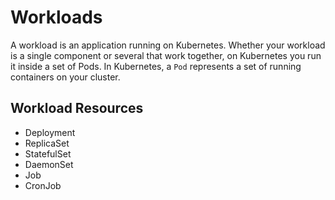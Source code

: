 # Workloads

A workload is an application running on Kubernetes. Whether your workload is a single component or several that work together, on Kubernetes you run it inside a set of Pods. In Kubernetes, a `Pod` represents a set of running containers on your cluster.

## Workload Resources

- Deployment
- ReplicaSet
- StatefulSet
- DaemonSet
- Job
- CronJob

